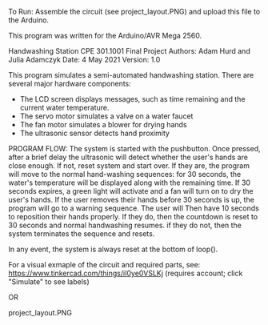 
To Run:
Assemble the circuit (see project_layout.PNG) and upload this file to the Arduino.

This program was written for the Arduino/AVR Mega 2560.



Handwashing Station
CPE 301.1001 Final Project
Authors: Adam Hurd and Julia Adamczyk
Date: 4 May 2021
Version: 1.0

This program simulates a semi-automated handwashing station. There are several major hardware components:
   - The LCD screen displays messages, such as time remaining and the current water temperature.
   - The servo motor simulates a valve on a water faucet
   - The fan motor simulates a blower for drying hands
   - The ultrasonic sensor detects hand proximity

PROGRAM FLOW:
The system is started with the pushbutton. Once pressed, after a brief delay the ultrasonic will detect whether 
the user's hands are close enough. If not, reset system and start over. If they are, the program will move to
the normal hand-washing sequences: for 30 seconds, the water's temperature will be displayed along with the
remaining time. If 30 seconds expires, a green light will activate and a fan will turn on to dry the user's hands.
If the user removes their hands before 30 seconds is up, the program will go to a warning sequence. The user will
Then have 10 seconds to reposition their hands properly. If they do, then the countdown is reset to 30 seconds and
normal handwashing resumes. if they do not, then the system terminates the sequence and resets.

In any event, the system is always reset at the bottom of loop(). 



For a visual exmaple of the circuit and required parts, see:
https://www.tinkercad.com/things/iI0ye0VSLKj (requires account; click "Simulate" to see labels)

OR

project_layout.PNG
